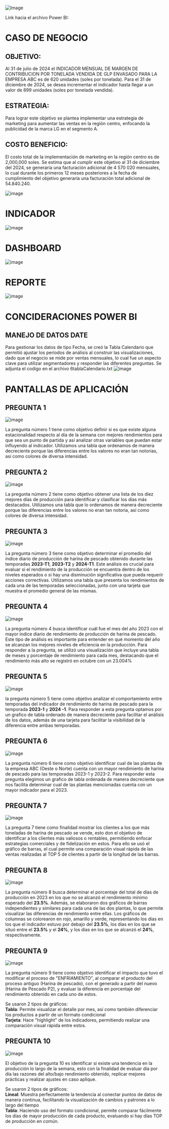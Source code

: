 ![Image](https://github.com/JorgRodriguez/Proyecto-Power-BI-PUCP/blob/main/Imagenes/1Inicio.png)

Link hacia el archivo Power BI:

# **CASO DE NEGOCIO**

## **OBJETIVO:** 
Al 31 de julio de 2024 el INDICADOR MENSUAL DE MARGEN DE CONTRIBUCION POR TONELADA VENDIDA DE GLP ENVASADO PARA LA EMPRESA  ABC es de 620 unidades (soles por tonelada). Para el 31 de diciembre de 2024, se desea incrementar el indicador hasta llegar a un valor de 899 unidades (soles por tonelada vendida).

## **ESTRATEGIA:** 
Para lograr este objetivo se plantea implementar una estrategia de marketing para aumentar las ventas en la región centro, enfocando la publicidad de la marca LG en el segmento A.

## **COSTO BENEFICIO:** 
El costo total de la implementación de marketing en la región centro es de 2,000,000 soles. Se estima que al cumplir este objetivo al 31 de diciembre del 2024, se generaría una facturación adicional de 4 570 020 mensuales, lo cual durante los primeros 12 meses posteriores a la fecha de cumplimiento del objetivo generaría una facturación total adicional de 54.840.240.

![image](https://github.com/JorgRodriguez/Proyecto-Power-BI-PUCP/blob/main/Imagenes/2CasoNegocio.png)

# **INDICADOR**
![image](https://github.com/JorgRodriguez/Proyecto-Power-BI-PUCP/blob/main/Imagenes/3Indicadores.png)

# **DASHBOARD**
![image](https://github.com/JorgRodriguez/Proyecto-Power-BI-PUCP/blob/main/Imagenes/4Dashboard.png)

# **REPORTE**
![image](https://github.com/JorgRodriguez/Proyecto-Power-BI-PUCP/blob/main/Imagenes/5Reporte.png)

# **CONCIDERACIONES POWER BI**

## **MANEJO DE DATOS DATE** 
Para gestionar los datos de tipo Fecha, se creó la Tabla Calendario que permitió ajustar los períodos de análisis al construir las visualizaciones, dado que el negocio se mide por ventas mensuales, lo cual fue un aspecto clave para utilizar segmentadores y responder las diferentes preguntas. Se adjunta el codigo en el archivo 6tablaCalendario.txt
![image](https://github.com/JorgRodriguez/Proyecto-Power-BI-PUCP/blob/main/Imagenes/6tablaCalendario.png)

# **PANTALLAS DE APLICACIÓN**

## **PREGUNTA 1** 
![image](https://github.com/JorgRodriguez/Proyecto-Power-BI-PUCP/blob/main/Imagenes/Reporte1.png)

La pregunta número 1 tiene como objetivo definir si es que existe alguna estacionalidad respecto al día de la semana con mejores rendimientos para que sea un punto de partida y así analizar otras variables que puedan estar influyendo al indicador.
Utilizamos una tabla que ordenamos de manera decreciente porque las diferencias entre los valores no eran tan notorias, así como colores de diversa intensidad.

## **PREGUNTA 2** 
![image](https://github.com/JorgRodriguez/Proyecto-Power-BI-PUCP/blob/main/Imagenes/Reporte2.png)

La pregunta número 2 tiene como objetivo obtener una lista de los diez mejores días de producción para identificar y clasificar los días más destacados.
Utilizamos una tabla que lo ordenamos de manera decreciente porque las diferencias entre los valores no eran tan notoria, así como colores de diversa intensidad.

## **PREGUNTA 3** 
![image](https://github.com/JorgRodriguez/Proyecto-Power-BI-PUCP/blob/main/Imagenes/Reporte3.png)

La pregunta número 3 tiene como objetivo determinar el promedio del índice diario de producción de harina de pescado obtenido durante las temporadas **2023-T1**, **2023-T2** y **2024-T1**. Este análisis es crucial para evaluar si el rendimiento de la producción se encuentra dentro de los niveles esperados o si hay una disminución significativa que pueda requerir acciones correctivas. Utilizamos una tabla que presenta los rendimientos de cada una de las temporadas seleccionadas, junto con una tarjeta que muestra el promedio general de las mismas.
 
## **PREGUNTA 4** 
![image](https://github.com/JorgRodriguez/Proyecto-Power-BI-PUCP/blob/main/Imagenes/Reporte4.png)

La pregunta número 4 busca identificar cuál fue el mes del año 2023 con el mayor índice diario de rendimiento de producción de harina de pescado. Este tipo de análisis es importante para entender en qué momento del año se alcanzan los mejores niveles de eficiencia en la producción. Para responder a la pregunta, se utilizó una visualización que incluye una tabla de meses y porcentaje de rendimiento para cada mes, destacando que el rendimiento más alto se registró en octubre con un 23.004%

## **PREGUNTA 5** 
![image](https://github.com/JorgRodriguez/Proyecto-Power-BI-PUCP/blob/main/Imagenes/Reporte5.png)

la pregunta número 5 tiene como objetivo analizar el comportamiento entre temporadas del indicador
de rendimiento de harina de pescado para la temporada **2023-1** y **2024 -1**.
Para responder a esta pregunta optamos por un grafico de tabla ordenado de manera decreciente para facilitar el
análisis de los datos, además de una tarjeta para facilitar la visibilidad de la diferencia entre ambas
temporadas.

## **PREGUNTA 6** 
![image](https://github.com/JorgRodriguez/Proyecto-Power-BI-PUCP/blob/main/Imagenes/Reporte6.png)

La pregunta número 6 tiene como objetivo identificar cual de las plantas de la empresa ABC (Oeste o Norte)
cuenta con un mayor rendimiento de harina de pescado para las temporadas 2023-1 y 2023-2.
Para responder esta pregunta elegimos un grafico de tabla ordenada de manera decreciente que nos
facilita determinar cual de las plantas mencionadas cuenta con un mayor indicador para el 2023.

## **PREGUNTA 7** 
![image](https://github.com/JorgRodriguez/Proyecto-Power-BI-PUCP/blob/main/Imagenes/Reporte7.png)


La pregunta 7 tiene como finalidad mostrar los clientes a los que más toneladas de harina de pescado se vende, esto don el objetivo de identificar a los clientes más valiosos o rentables, permitiendo enfocar estrategias comerciales y de fidelización en estos.
Para ello se usó el gráfico de barras, el cual permite una comparación visual rápida de las ventas realizadas al TOP 5 de clientes a partir de la longitud de las barras.

## **PREGUNTA 8** 
![image](https://github.com/JorgRodriguez/Proyecto-Power-BI-PUCP/blob/main/Imagenes/Reporte8.png)

La pregunta número 8 busca determinar el porcentaje del total de días de producción en 2023 en los que no se alcanzó el rendimiento mínimo esperado del **23.5%**. Además, se elaboraron dos gráficos de barras independientes y similares para cada una de las dos plantas, lo que permite visualizar las diferencias de rendimiento entre ellas. Los gráficos de columnas se colorearon en rojo, amarillo y verde, representando los días en los que el indicador estuvo por debajo del **23.5%**, los días en los que se situó entre el **23.5%** y el **24%**, y los días en los que se alcanzó el **24%**, respectivamente.

## **PREGUNTA 9** 
![image](https://github.com/JorgRodriguez/Proyecto-Power-BI-PUCP/blob/main/Imagenes/Reporte9.png)

La pregunta número 9 tiene como objetivo identificar el impacto que tuvo el modificar el proceso de "ENFRIAMIENTO", al comparar el producto del proceso antiguo (Harina de pescado), con el generado a partir del nuevo (Harina de Pescado P2), y evaluar la diferencia en porcentaje del rendimiento obtenido en cada uno de estos.


Se usaron 2 tipos de gráficos:  
**Tabla**: Permite visualizar el detalle por mes, así como también diferenciar los productos a partir de un formato condicional  
**Tarjeta**: Hace "highlight" de los indicadores, permitiendo realizar una comparación visual rápida entre estos.

## **PREGUNTA 10** 
![image](https://github.com/JorgRodriguez/Proyecto-Power-BI-PUCP/blob/main/Imagenes/Reporte10.png)

El objetivo de la pregunta 10 es identificar si existe una tendencia en la producción lo largo de la semana, esto con la finalidad de evaluar día por día las razones del alto/bajo rendimiento obtenido, replicar mejores prácticas y realizar ajustes en caso aplique.


Se usaron 2 tipos de gráficos:  
**Lineal**: Muestra perfectamente la tendencia al conectar puntos de datos de manera continua, facilitando la visualización de cambios y patrones a lo largo del tiempo  
**Tabla**: Haciendo uso del formato condicional, permite comparar fácilmente los días de mayor producción de cada producto, evaluando si hay días TOP de producción en común.
